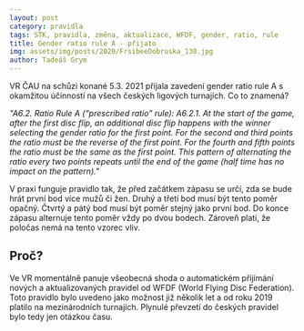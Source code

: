 ```yaml
---
layout: post
category: pravidla
tags: STK, pravidla, změna, aktualizace, WFDF, gender, ratio, rule
title: Gender ratio rule A - přijato
img: assets/img/posts/2020/FrsibeeDobruska_130.jpg
author: Tadeáš Grym
---
```

VR ČAU na schůzi konané 5.3. 2021 přijala zavedení gender ratio rule A s okamžitou účinností na všech českých ligových turnajích. Co to znamená?

*"A6.2. Ratio Rule A (“prescribed ratio” rule):
A6.2.1. At the start of the game, after the first disc flip, an additional disc flip happens with the winner selecting the gender ratio for the first point. For the second and third points the ratio must be the reverse of the first point. For the fourth and fifth points the ratio must be the same as the first point. This pattern of alternating the ratio every two points repeats until the end of the game (half time has no impact on the pattern)."*

V praxi funguje pravidlo tak, že před začátkem zápasu se určí, zda se bude hrát první bod více mužů či žen. Druhý a třetí bod musí být tento poměr opačný. Čtvrtý a pátý bod musí být poměr stejný jako první bod. Do konce zápasu alternuje tento poměr vždy po dvou bodech. Zároveň platí, že poločas nemá na tento vzorec vliv.

## Proč?
Ve VR momentálně panuje všeobecná shoda o automatickém přijímání nových a aktualizovaných pravidel od WFDF (World Flying Disc Federation). Toto pravidlo bylo uvedeno jako možnost již několik let a od roku 2019 platilo na mezinárodních turnajích. Plynulé převzetí do českých pravidel bylo tedy jen otázkou času.
